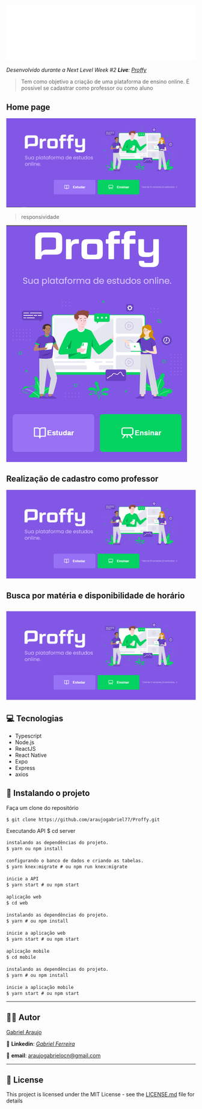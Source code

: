 ﻿![Proffy](assets/logo.svg)


 
*Desenvolvido durante a Next Level Week #2 **Live**: [Proffy](https://proffy-app-gabejabes.netlify.app/)*


>Tem como objetivo a criação de uma plataforma de ensino online.
>É possivel se cadastrar como professor ou como aluno

## Home page
![home](assets/proffy-web-landing.PNG)

>responsividade

![home](assets/proffy-responsivo-landing.PNG)

## Realização de cadastro como professor
![cadastro](assets/cadastro.gif)

## Busca por matéria e disponibilidade de horário
![busca](assets/aula.gif)
------
## 💻 Tecnologias

- Typescript
- Node.js
- ReactJS
- React Native
- Expo
- Express
- axios

## 🚀 Instalando o projeto


 Faça um clone do repositório

    $ git clone https://github.com/araujogabriel77/Proffy.git


Executando
    API
    $ cd server

    instalando as dependências do projeto.
    $ yarn ou npm install

    configurando o banco de dados e criando as tabelas.
    $ yarn knex:migrate # ou npm run knex:migrate

    inicie a API
    $ yarn start # ou npm start

    aplicação web
    $ cd web

    instalando as dependências do projeto.
    $ yarn # ou npm install

    inicie a aplicação web
    $ yarn start # ou npm start

    aplicação mobile
    $ cd mobile

    instalando as dependências do projeto.
    $ yarn # ou npm install

    inicie a aplicação mobile
    $ yarn start # ou npm start

----
## 🐱‍👤 Autor
[Gabriel Araujo](https://github.com/araujogabriel77)

💼 **Linkedin**: [_Gabriel Ferreira_ ](https://www.linkedin.com/in/araujogabriel77/)

📩 **email**: araujogabrielocn@gmail.com

----
## 📃 License

This project is licensed under the MIT License - see the  [LICENSE.md](./LICENSE.md)  file for details